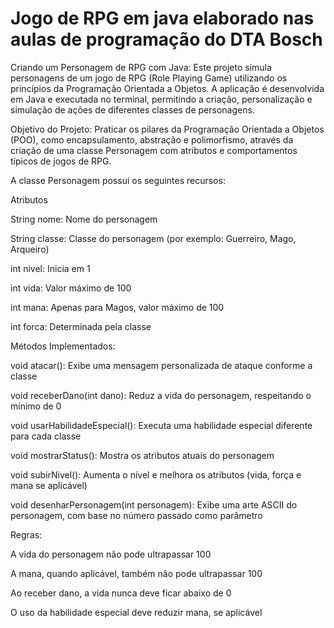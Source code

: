 # Jogo de RPG em java elaborado nas aulas de programação do DTA Bosch

Criando um Personagem de RPG com Java: Este projeto simula personagens de um jogo de RPG (Role Playing Game) utilizando os princípios da Programação Orientada a Objetos. A aplicação é desenvolvida em Java e executada no terminal, permitindo a criação, personalização e simulação de ações de diferentes classes de personagens.

Objetivo do Projeto: Praticar os pilares da Programação Orientada a Objetos (POO), como encapsulamento, abstração e polimorfismo, através da criação de uma classe Personagem com atributos e comportamentos típicos de jogos de RPG.

A classe Personagem possui os seguintes recursos:

Atributos

String nome: Nome do personagem

String classe: Classe do personagem (por exemplo: Guerreiro, Mago, Arqueiro)

int nivel: Inicia em 1

int vida: Valor máximo de 100

int mana: Apenas para Magos, valor máximo de 100

int forca: Determinada pela classe


Métodos Implementados:

void atacar(): Exibe uma mensagem personalizada de ataque conforme a classe

void receberDano(int dano): Reduz a vida do personagem, respeitando o mínimo de 0

void usarHabilidadeEspecial(): Executa uma habilidade especial diferente para cada classe

void mostrarStatus(): Mostra os atributos atuais do personagem

void subirNivel(): Aumenta o nível e melhora os atributos (vida, força e mana se aplicável)

void desenharPersonagem(int personagem): Exibe uma arte ASCII do personagem, com base no número passado como parâmetro


Regras: 

A vida do personagem não pode ultrapassar 100

A mana, quando aplicável, também não pode ultrapassar 100

Ao receber dano, a vida nunca deve ficar abaixo de 0

O uso da habilidade especial deve reduzir mana, se aplicável

